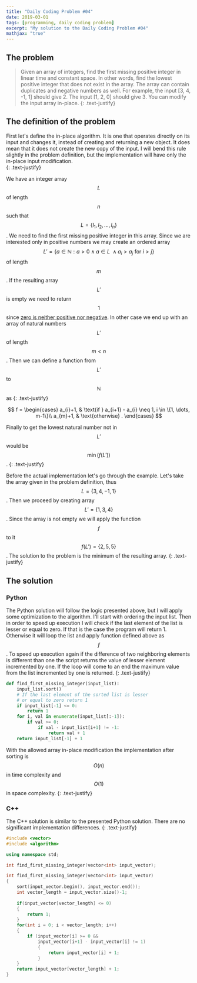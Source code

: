 ```yaml
---
title: "Daily Coding Problem #04"
date: 2019-03-01
tags: [programming, daily coding problem]
excerpt: "My solution to the Daily Coding Problem #04"
mathjax: "true"
---
```


## The problem

> Given an array of integers, find the first missing positive integer in linear time and constant space. In other words, find the lowest positive integer that does not exist in the array. The array can contain duplicates and negative numbers as well.
>For example, the input [3, 4, -1, 1] should give 2. The input [1, 2, 0] should give 3.
>You can modify the input array in-place. 
{: .text-justify}

## The definition of the problem

First let's define the in-place algorithm. It is one that operates directly on its input and changes it, instead of creating and returning a new object. It does mean that it does not create the new copy of the input. I will bend this rule slightly in the problem definition, but the implementation will have only the in-place input modification.   
{: .text-justify}

We have an integer array $$L$$ of length $$n$$ such that $$L = \{l_1, l_2, \dots , l_n\}$$. We need to find the first missing positive integer in this array. Since we are interested only in positive numbers we may create an ordered array $$L' = \{a \in \mathbb{N}: a > 0 \wedge a \in L\ \wedge a_{i} > a_{j} \text{ for } i > j\}$$ of length $$m$$. If the resulting array $$L'$$ is empty we need to return $$1$$ since [zero is neither positive nor negative](https://en.wikipedia.org/wiki/0). In other case we end up with an array of natural numbers $$L'$$ of length $$m<n$$. Then we can define a function from $$L'$$ to $$\mathbb{N}$$ as 
{: .text-justify}

$$ 
f = \begin{cases}
  a_{i}+1, & \text{if } a_{i+1} - a_{i} \neq 1, i \in \{1, \dots, m-1\}\\
  a_{m}+1, & \text{otherwise} .
\end{cases}
$$

Finally to get the lowest natural number not in $$L'$$ would be $$\operatorname{min}(f(L'))$$.
{: .text-justify}

Before the actual implementation let's go through the example. Let's take the array given in the problem definition, thus $$L=\{3, 4, -1, 1\}$$. Then we proceed by creating array $$L'=\{1, 3, 4\}$$. Since the array is not empty we will apply the function $$f$$ to it $$f(L') = \{2, 5, 5\}$$. The solution to the problem is the minimum of the resulting array.
{: .text-justify}

## The solution
### Python
The Python solution will follow the logic presented above, but I will apply some optimization to the algorithm. I'll start with ordering the input list. Then in order to speed up execution I will check if the last element of the list is lesser or equal to zero. If that is the case the program will return 1. Otherwise it will loop the list and apply function defined above as $$f$$. To speed up execution again if the difference of two neighboring elements is different than one the script returns the value of lesser element incremented by one. If the loop will come to an end the maximum value from the list incremented by one is returned. 
{: .text-justify}

```python
def find_first_missing_integer(input_list):
    input_list.sort()
    # If the last element of the sorted list is lesser
    # or equal to zero return 1 
    if input_list[-1] <= 0:
        return 1
    for i, val in enumerate(input_list[:-1]):
        if val >= 0:
            if val - input_list[i+1] != -1:
                return val + 1
    return input_list[-1] + 1
```

With the allowed array in-place modification the implementation after sorting is $$O(n)$$ in time complexity and $$O(1)$$ in space complexity.
{: .text-justify}

### C++

The C++ solution is similar to the presented Python solution. There are no significant implementation differences.
{: .text-justify}

```cpp
#include <vector>
#include <algorithm>

using namespace std;

int find_first_missing_integer(vector<int> input_vector);

int find_first_missing_integer(vector<int> input_vector)
{
    sort(input_vector.begin(), input_vector.end());
    int vector_length = input_vector.size()-1;
    
    if(input_vector[vector_length] <= 0)
    {
        return 1;
    }
    for(int i = 0; i < vector_length; i++)
    {
        if (input_vector[i] >= 0 &&
            input_vector[i+1] - input_vector[i] != 1)
            {
                return input_vector[i] + 1;
            }
    }
    return input_vector[vector_length] + 1;
}
```

